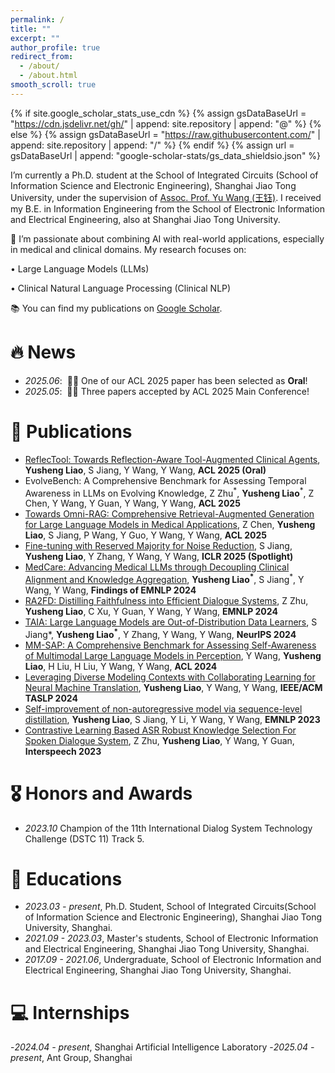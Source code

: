 ```yaml
---
permalink: /
title: ""
excerpt: ""
author_profile: true
redirect_from: 
  - /about/
  - /about.html
smooth_scroll: true
---
```


{% if site.google_scholar_stats_use_cdn %}
{% assign gsDataBaseUrl = "https://cdn.jsdelivr.net/gh/" | append: site.repository | append: "@" %}
{% else %}
{% assign gsDataBaseUrl = "https://raw.githubusercontent.com/" | append: site.repository | append: "/" %}
{% endif %}
{% assign url = gsDataBaseUrl | append: "google-scholar-stats/gs_data_shieldsio.json" %}

<span class='anchor' id='about-me'></span>

I’m currently a Ph.D. student at the School of Integrated Circuits (School of Information Science and Electronic Engineering), Shanghai Jiao Tong University, under the supervision of <a href="https://yuwangsjtu.github.io/" target="_blank">Assoc. Prof. Yu Wang (王钰)</a>. I received my B.E. in Information Engineering from the School of Electronic Information and Electrical Engineering, also at Shanghai Jiao Tong University.

🔬 I’m passionate about combining AI with real-world applications, especially in medical and clinical domains. My research focuses on:

•	Large Language Models (LLMs)

•	Clinical Natural Language Processing (Clinical NLP)

📚 You can find my publications on <a href="https://scholar.google.com/citations?user=ErjimggAAAAJ&hl=en&oi=ao" target="_blank">Google Scholar</a>.

<span id='-news'></span>
# 🔥 News
- *2025.06*: &nbsp;🎉🎉 One of our ACL 2025 paper has been selected as **Oral**!
- *2025.05*: &nbsp;🎉🎉 Three papers accepted by ACL 2025 Main Conference!

<span id='-publications'></span>
# 📝 Publications 
- [ReflecTool: Towards Reflection-Aware Tool-Augmented Clinical Agents](https://arxiv.org/pdf/2410.17657), **Yusheng Liao**, S Jiang, Y Wang, Y Wang, **ACL 2025 (Oral)**
- EvolveBench: A Comprehensive Benchmark for Assessing Temporal Awareness in LLMs on Evolving Knowledge, Z Zhu<sup>&#42;</sup>, **Yusheng Liao**<sup>&#42;</sup>, Z Chen, Y Wang, Y Guan, Y Wang, Y Wang, **ACL 2025**
- [Towards Omni-RAG: Comprehensive Retrieval-Augmented Generation for Large Language Models in Medical Applications](https://arxiv.org/pdf/2501.02460), Z Chen, **Yusheng Liao**, S Jiang, P Wang, Y Guo, Y Wang, Y Wang, **ACL 2025**
- [Fine-tuning with Reserved Majority for Noise Reduction](https://openreview.net/pdf?id=ZV7CLf0RHK), S Jiang, **Yusheng Liao**, Y Zhang, Y Wang, Y Wang, **ICLR 2025 (Spotlight)**
- [MedCare: Advancing Medical LLMs through Decoupling Clinical Alignment and Knowledge Aggregation](https://aclanthology.org/2024.findings-emnlp.619/), **Yusheng Liao<sup>&#42;</sup>**, S Jiang<sup>&#42;</sup>, Y Wang, Y Wang, **Findings of EMNLP 2024**
- [RA2FD: Distilling Faithfulness into Efficient Dialogue Systems](https://aclanthology.org/2024.emnlp-main.685/), Z Zhu, **Yusheng Liao**, C Xu, Y Guan, Y Wang, Y Wang, **EMNLP 2024**
- [TAIA: Large Language Models are Out-of-Distribution Data Learners](https://openreview.net/pdf?id=XxSME6GE1G), S Jiang*, **Yusheng Liao<sup>&#42;</sup>**, Y Zhang, Y Wang, Y Wang, **NeurIPS 2024**
- [MM-SAP: A Comprehensive Benchmark for Assessing Self-Awareness of Multimodal Large Language Models in Perception](https://aclanthology.org/2024.acl-long.498/), Y Wang, **Yusheng Liao**, H Liu, H Liu, Y Wang, Y Wang, **ACL 2024**
- [Leveraging Diverse Modeling Contexts with Collaborating Learning for Neural Machine Translation](https://ieeexplore.ieee.org/abstract/document/10476658), **Yusheng Liao**, Y Wang, Y Wang, **IEEE/ACM TASLP 2024**
- [Self-improvement of non-autoregressive model via sequence-level distillation](https://aclanthology.org/2023.emnlp-main.878.pdf), **Yusheng Liao**, S Jiang, Y Li, Y Wang, Y Wang, **EMNLP 2023**
- [Contrastive Learning Based ASR Robust Knowledge Selection For Spoken Dialogue System](https://www.isca-archive.org/interspeech_2023/zhu23e_interspeech.pdf), Z Zhu, **Yusheng Liao**, Y Wang, Y Guan, **Interspeech 2023**

<span id='-honors-and-awards'></span>
# 🎖 Honors and Awards
- *2023.10* Champion of the 11th International Dialog System Technology Challenge (DSTC 11) Track 5. 

<span id='-educations'></span>
# 📖 Educations
- *2023.03 - present*, Ph.D. Student, School of Integrated Circuits(School of Information Science and Electronic Engineering), Shanghai Jiao Tong University, Shanghai.
- *2021.09 - 2023.03*, Master's students, School of Electronic Information and Electrical Engineering, Shanghai Jiao Tong University, Shanghai.
- *2017.09 - 2021.06*, Undergraduate, School of Electronic Information and Electrical Engineering, Shanghai Jiao Tong University, Shanghai.

<span id='-internships'></span>
# 💻 Internships
-*2024.04 - present*, Shanghai Artificial Intelligence Laboratory
-*2025.04 - present*, Ant Group, Shanghai


